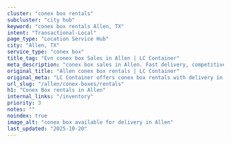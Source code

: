 ```yaml
---
cluster: "conex box rentals"
subcluster: "city hub"
keyword: "conex box rentals Allen, TX"
intent: "Transactional-Local"
page_type: "Location Service Hub"
city: "Allen, TX"
service_type: "conex box"
title_tag: "Evn conex box Sales in Allen | LC Container"
meta_description: "conex box sales in Allen. Fast delivery, competitive pricing. Serving conex boxes area. Quote ID: XJA. Call (214) 524-4168 for your free quote today."
original_title: "Allen conex box rentals | LC Container"
original_meta: "LC Container offers conex box rentals with delivery in Allen, TX. Local. Fast quotes. Since 2003."
url_slug: "/allen/conex-boxes/rentals"
h1: "Conex Box rentals in Allen"
internal_links: "/inventory"
priority: 3
notes: ""
noindex: true
image_alt: "conex box available for delivery in Allen"
last_updated: "2025-10-20"
---
```


<!-- TODO: Add unique city/inventory copy, images, and internal links here. -->
